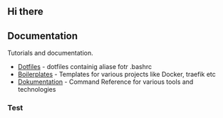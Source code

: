 ## Hi there

## Documentation

Tutorials and documentation. 

- [Dotfiles](https://github.com/hirschharald/dotfiles) - dotfiles containig aliase fotr .bashrc 
- [Boilerplates](https://github.com/hirschharald/boilerplates) - Templates for various projects like Docker, traefik etc
- [Dokumentation](https://github.com/hirschharald/dokus) - Command Reference for various tools and technologies

### Test